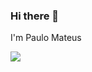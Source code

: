 ### Hi there 👋

I'm Paulo Mateus

![](https://github-readme-stats.vercel.app/api?username=paulomcs&theme=transparent&show_icons=true)
